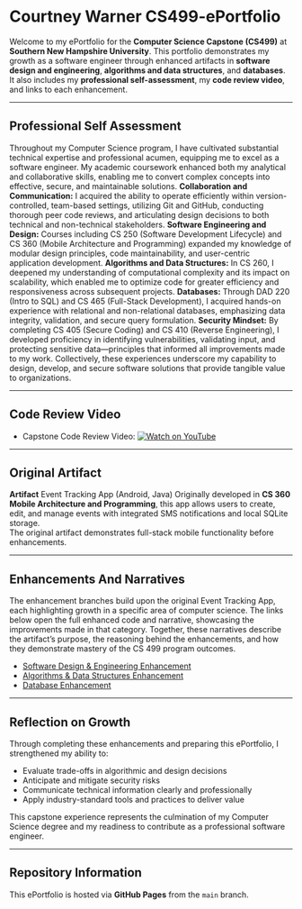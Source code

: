 # Courtney Warner CS499-ePortfolio
Welcome to my ePortfolio for the **Computer Science Capstone (CS499)** at **Southern New Hampshire University**.
This portfolio demonstrates my growth as a software engineer through enhanced artifacts in **software design and engineering**, **algorithms and data structures**, and **databases**.  
It also includes my **professional self-assessment**, my **code review video**, and links to each enhancement.

---

## Professional Self Assessment
Throughout my Computer Science program, I have cultivated substantial technical expertise and professional acumen, equipping me to excel as a software engineer.
My academic coursework enhanced both my analytical and collaborative skills, enabling me to convert complex concepts into effective, secure, and maintainable solutions.
**Collaboration and Communication:**
I acquired the ability to operate efficiently within version-controlled, team-based settings, utilizing Git and GitHub, conducting thorough peer code reviews, and articulating design decisions to both technical and non-technical stakeholders.
**Software Engineering and Design:**
Courses including CS 250 (Software Development Lifecycle) and CS 360 (Mobile Architecture and Programming) expanded my knowledge of modular design principles, code maintainability, and user-centric application development.
**Algorithms and Data Structures:**
In CS 260, I deepened my understanding of computational complexity and its impact on scalability, which enabled me to optimize code for greater efficiency and responsiveness across subsequent projects.
**Databases:**
Through DAD 220 (Intro to SQL) and CS 465 (Full-Stack Development), I acquired hands-on experience with relational and non-relational databases, emphasizing data integrity, validation, and secure query formulation.
**Security Mindset:**
By completing CS 405 (Secure Coding) and CS 410 (Reverse Engineering), I developed proficiency in identifying vulnerabilities, validating input, and protecting sensitive data—principles that informed all improvements made to my work.
Collectively, these experiences underscore my capability to design, develop, and secure software solutions that provide tangible value to organizations.

---

## Code Review Video
- Capstone Code Review Video:
  [![Watch on YouTube](https://img.youtube.com/vi/ufeWFC3_3Q4/0.jpg)](https://www.youtube.com/watch?v=ufeWFC3_3Q4)

---

## Original Artifact
**Artifact** Event Tracking App (Android, Java)
Originally developed in **CS 360 Mobile Architecture and Programming**, this app allows users to create, edit, and manage events with integrated SMS notifications and local SQLite storage.  
The original artifact demonstrates full-stack mobile functionality before enhancements.

---

## Enhancements And Narratives
The enhancement branches build upon the original Event Tracking App, each highlighting growth in a specific area of computer science.
The links below open the full enhanced code and narrative, showcasing the improvements made in that category.
Together, these narratives describe the artifact’s purpose, the reasoning behind the enhancements, and how they demonstrate mastery of the CS 499 program outcomes.

- [Software Design & Engineering Enhancement](https://github.com/CWarner-Tech/cs499-eportfolio/tree/enhancement-software-design)
- [Algorithms & Data Structures Enhancement](https://github.com/CWarner-Tech/cs499-eportfolio/tree/enhancement-algorithms-data-structures)
- [Database Enhancement](https://github.com/CWarner-Tech/cs499-eportfolio/tree/enhancement-database)

---

## Reflection on Growth
Through completing these enhancements and preparing this ePortfolio, I strengthened my ability to:
- Evaluate trade-offs in algorithmic and design decisions  
- Anticipate and mitigate security risks  
- Communicate technical information clearly and professionally  
- Apply industry-standard tools and practices to deliver value  

This capstone experience represents the culmination of my Computer Science degree and my readiness to contribute as a professional software engineer.

---

## Repository Information
This ePortfolio is hosted via **GitHub Pages** from the `main` branch.
  
